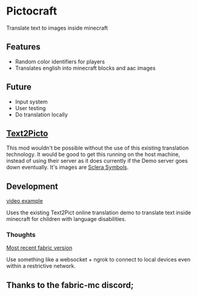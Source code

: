 # Pictocraft

Translate text to images inside minecraft

## Features
- Random color identifiers for players
- Translates english into minecraft blocks and aac images

## Future
- Input system
- User testing
- Do translation locally

## [Text2Picto](http://picto.ccl.kuleuven.be/index.php)
This mod wouldn't be possible without the use of this existing translation technology.
It would be good to get this running on the host machine, instead of using their server as it does currently if the Demo server goes down eventually.
It's images are [Sclera Symbols](https://sclera.be/en/vzw/home).

## Development

[video example](https://photos.app.goo.gl/rG3nujY5LnPR7PsF8)

Uses the existing Text2Pict online translation demo to translate text inside minecraft for children with language disabilities.

### Thoughts

[Most recent fabric version](https://modmuss50.me/fabric.html)

Use something like a websocket + ngrok to connect to local devices even within a restrictive network.



## Thanks to the fabric-mc discord;
